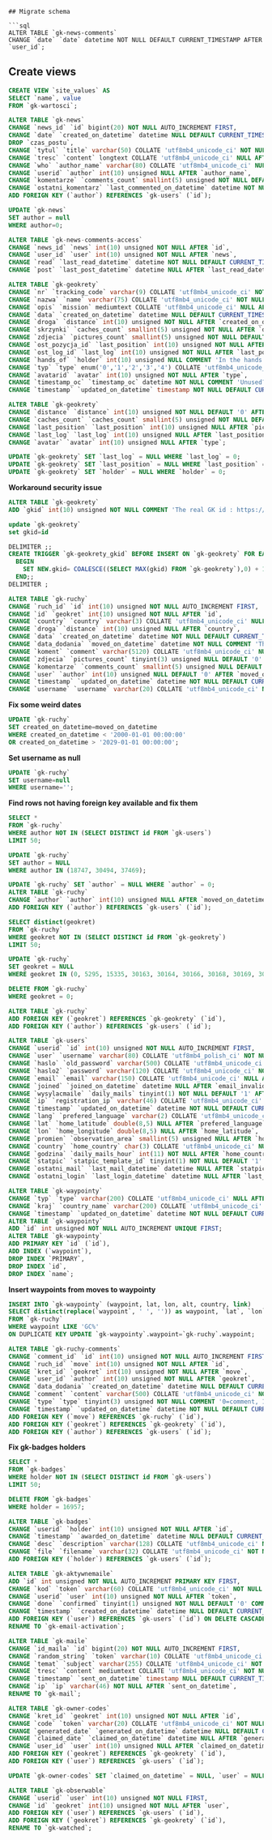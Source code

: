
```
## Migrate schema

```sql
ALTER TABLE `gk-news-comments`
CHANGE `date` `date` datetime NOT NULL DEFAULT CURRENT_TIMESTAMP AFTER `user_id`;
```

## Create views
```sql
CREATE VIEW `site_values` AS
SELECT `name`, value
FROM `gk-wartosci`;
```

```sql
ALTER TABLE `gk-news`
CHANGE `news_id` `id` bigint(20) NOT NULL AUTO_INCREMENT FIRST,
CHANGE `date` `created_on_datetime` datetime NULL DEFAULT CURRENT_TIMESTAMP AFTER `id`,
DROP `czas_postu`,
CHANGE `tytul` `title` varchar(50) COLLATE 'utf8mb4_unicode_ci' NOT NULL AFTER `created_on_datetime`,
CHANGE `tresc` `content` longtext COLLATE 'utf8mb4_unicode_ci' NULL AFTER `title`,
CHANGE `who` `author_name` varchar(80) COLLATE 'utf8mb4_unicode_ci' NULL AFTER `content`,
CHANGE `userid` `author` int(10) unsigned NULL AFTER `author_name`,
CHANGE `komentarze` `comments_count` smallint(5) unsigned NOT NULL DEFAULT '0' AFTER `author`,
CHANGE `ostatni_komentarz` `last_commented_on_datetime` datetime NOT NULL DEFAULT CURRENT_TIMESTAMP AFTER `comments_count`,
ADD FOREIGN KEY (`author`) REFERENCES `gk-users` (`id`);

UPDATE `gk-news`
SET author = null
WHERE author=0;
```


```sql
ALTER TABLE `gk-news-comments-access`
CHANGE `news_id` `news` int(10) unsigned NOT NULL AFTER `id`,
CHANGE `user_id` `user` int(10) unsigned NOT NULL AFTER `news`,
CHANGE `read` `last_read_datetime` datetime NOT NULL DEFAULT CURRENT_TIMESTAMP AFTER `user`,
CHANGE `post` `last_post_datetime` datetime NULL AFTER `last_read_datetime`;
```

```sql
ALTER TABLE `gk-geokrety`
CHANGE `nr` `tracking_code` varchar(9) COLLATE 'utf8mb4_unicode_ci' NOT NULL AFTER `id`,
CHANGE `nazwa` `name` varchar(75) COLLATE 'utf8mb4_unicode_ci' NOT NULL AFTER `tracking_code`,
CHANGE `opis` `mission` mediumtext COLLATE 'utf8mb4_unicode_ci' NULL AFTER `name`,
CHANGE `data` `created_on_datetime` datetime NULL DEFAULT CURRENT_TIMESTAMP AFTER `owner`,
CHANGE `droga` `distance` int(10) unsigned NOT NULL AFTER `created_on_datetime`,
CHANGE `skrzynki` `caches_count` smallint(5) unsigned NOT NULL AFTER `distance`,
CHANGE `zdjecia` `pictures_count` smallint(5) unsigned NOT NULL DEFAULT '0' AFTER `caches_count`,
CHANGE `ost_pozycja_id` `last_position` int(10) unsigned NOT NULL AFTER `pictures_count`,
CHANGE `ost_log_id` `last_log` int(10) unsigned NOT NULL AFTER `last_position`,
CHANGE `hands_of` `holder` int(10) unsigned NULL COMMENT 'In the hands of user' AFTER `loast_log`,
CHANGE `typ` `type` enum('0','1','2','3','4') COLLATE 'utf8mb4_unicode_ci' NOT NULL AFTER `missing`,
CHANGE `avatarid` `avatar` int(10) unsigned NOT NULL AFTER `type`,
CHANGE `timestamp_oc` `timestamp_oc` datetime NOT NULL COMMENT 'Unused?' AFTER `avatar`,
CHANGE `timestamp` `updated_on_datetime` timestamp NOT NULL DEFAULT CURRENT_TIMESTAMP ON UPDATE CURRENT_TIMESTAMP AFTER `timestamp_oc`;

ALTER TABLE `gk-geokrety`
CHANGE `distance` `distance` int(10) unsigned NOT NULL DEFAULT '0' AFTER `created_on_datetime`,
CHANGE `caches_count` `caches_count` smallint(5) unsigned NOT NULL DEFAULT '0' AFTER `distance`,
CHANGE `last_position` `last_position` int(10) unsigned NULL AFTER `pictures_count`,
CHANGE `last_log` `last_log` int(10) unsigned NULL AFTER `last_position`,
CHANGE `avatar` `avatar` int(10) unsigned NULL AFTER `type`;

UPDATE `gk-geokrety` SET `last_log` = NULL WHERE `last_log` = 0;
UPDATE `gk-geokrety` SET `last_position` = NULL WHERE `last_position` = 0;
UPDATE `gk-geokrety` SET `holder` = NULL WHERE `holder` = 0;
```

**Workaround security issue**
```sql
ALTER TABLE `gk-geokrety`
ADD `gkid` int(10) unsigned NOT NULL COMMENT 'The real GK id : https://stackoverflow.com/a/33791018/944936' AFTER `id`;

update `gk-geokrety`
set gkid=id

DELIMITER ;;
CREATE TRIGGER `gk-geokrety_gkid` BEFORE INSERT ON `gk-geokrety` FOR EACH ROW
  BEGIN
    SET NEW.gkid= COALESCE((SELECT MAX(gkid) FROM `gk-geokrety`),0) + 1;
  END;;
DELIMITER ;
```

```sql
ALTER TABLE `gk-ruchy`
CHANGE `ruch_id` `id` int(10) unsigned NOT NULL AUTO_INCREMENT FIRST,
CHANGE `id` `geokret` int(10) unsigned NOT NULL AFTER `id`,
CHANGE `country` `country` varchar(3) COLLATE 'utf8mb4_unicode_ci' NULL COMMENT 'ISO 3166-1 https://fr.wikipedia.org/wiki/ISO_3166-1' AFTER `alt`,
CHANGE `droga` `distance` int(10) unsigned NULL AFTER `country`,
CHANGE `data` `created_on_datetime` datetime NOT NULL DEFAULT CURRENT_TIMESTAMP AFTER `waypoint`,
CHANGE `data_dodania` `moved_on_datetime` datetime NOT NULL COMMENT 'The move as configured by user' AFTER `created_on_datetime`,
CHANGE `koment` `comment` varchar(5120) COLLATE 'utf8mb4_unicode_ci' NULL AFTER `user`,
CHANGE `zdjecia` `pictures_count` tinyint(3) unsigned NULL DEFAULT '0' AFTER `comment`,
CHANGE `komentarze` `comments_count` smallint(5) unsigned NULL DEFAULT '0' AFTER `pictures_count`,
CHANGE `user` `author` int(10) unsigned NULL DEFAULT '0' AFTER `moved_on_datetime`,
CHANGE `timestamp` `updated_on_datetime` datetime NOT NULL DEFAULT CURRENT_TIMESTAMP ON UPDATE CURRENT_TIMESTAMP AFTER `username`,
CHANGE `username` `username` varchar(20) COLLATE 'utf8mb4_unicode_ci' NULL AFTER `logtype`;
```

**Fix some weird dates**
```sql
UPDATE `gk-ruchy`
SET created_on_datetime=moved_on_datetime
WHERE created_on_datetime < '2000-01-01 00:00:00'
OR created_on_datetime > '2029-01-01 00:00:00';
```

**Set username as null**
```sql
UPDATE `gk-ruchy`
SET username=null
WHERE username='';
```

**Find rows not having foreign key available and fix them**
```sql
SELECT *
FROM `gk-ruchy`
WHERE author NOT IN (SELECT DISTINCT id FROM `gk-users`)
LIMIT 50;

UPDATE `gk-ruchy`
SET author = NULL
WHERE author IN (18747, 30494, 37469);

UPDATE `gk-ruchy` SET `author` = NULL WHERE `author` = 0;
ALTER TABLE `gk-ruchy`
CHANGE `author` `author` int(10) unsigned NULL AFTER `moved_on_datetime`,
ADD FOREIGN KEY (`author`) REFERENCES `gk-users` (`id`);

SELECT distinct(geokret)
FROM `gk-ruchy`
WHERE geokret NOT IN (SELECT DISTINCT id FROM `gk-geokrety`)
LIMIT 50;

UPDATE `gk-ruchy`
SET geokret = NULL
WHERE geokret IN (0, 5295, 15335, 30163, 30164, 30166, 30168, 30169, 30170, 65632, 65633, 65634, 65635, 65636, 65637, 65638, 65642);

DELETE FROM `gk-ruchy`
WHERE geokret = 0;

ALTER TABLE `gk-ruchy`
ADD FOREIGN KEY (`geokret`) REFERENCES `gk-geokrety` (`id`),
ADD FOREIGN KEY (`author`) REFERENCES `gk-users` (`id`);
```

```sql
ALTER TABLE `gk-users`
CHANGE `userid` `id` int(10) unsigned NOT NULL AUTO_INCREMENT FIRST,
CHANGE `user` `username` varchar(80) COLLATE 'utf8mb4_polish_ci' NOT NULL AFTER `id`,
CHANGE `haslo` `old_password` varchar(500) COLLATE 'utf8mb4_unicode_ci' NULL COMMENT 'This hash is not used anymore' AFTER `username`,
CHANGE `haslo2` `password` varchar(120) COLLATE 'utf8mb4_unicode_ci' NOT NULL AFTER `old_password`,
CHANGE `email` `email` varchar(150) COLLATE 'utf8mb4_unicode_ci' NULL AFTER `password`,
CHANGE `joined` `joined_on_datetime` datetime NULL AFTER `email_invalid`,
CHANGE `wysylacmaile` `daily_mails` tinyint(1) NOT NULL DEFAULT '1' AFTER `joined_on_datetime`,
CHANGE `ip` `registration_ip` varchar(46) COLLATE 'utf8mb4_unicode_ci' NOT NULL AFTER `daily_mails`,
CHANGE `timestamp` `updated_on_datetime` datetime NOT NULL DEFAULT CURRENT_TIMESTAMP ON UPDATE CURRENT_TIMESTAMP AFTER `registration_ip`,
CHANGE `lang` `prefered_language` varchar(2) COLLATE 'utf8mb4_unicode_ci' NULL AFTER `updated_on_datetime`,
CHANGE `lat` `home_latitude` double(8,5) NULL AFTER `prefered_language`,
CHANGE `lon` `home_longitude` double(8,5) NULL AFTER `home_latitude`,
CHANGE `promien` `observation_area` smallint(5) unsigned NULL AFTER `home_longitude`,
CHANGE `country` `home_country` char(3) COLLATE 'utf8mb4_unicode_ci' NULL AFTER `observation_area`,
CHANGE `godzina` `daily_mails_hour` int(11) NOT NULL AFTER `home_country`,
CHANGE `statpic` `statpic_template_id` tinyint(1) NOT NULL DEFAULT '1' AFTER `daily_mails_hour`,
CHANGE `ostatni_mail` `last_mail_datetime` datetime NULL AFTER `statpic_template_id`,
CHANGE `ostatni_login` `last_login_datetime` datetime NULL AFTER `last_mail_datetime`;
```

```sql
ALTER TABLE `gk-waypointy`
CHANGE `typ` `type` varchar(200) COLLATE 'utf8mb4_unicode_ci' NULL AFTER `owner`,
CHANGE `kraj` `country_name` varchar(200) COLLATE 'utf8mb4_unicode_ci' NULL COMMENT 'full English country name' AFTER `type`,
CHANGE `timestamp` `updated_on_datetime` datetime NOT NULL DEFAULT CURRENT_TIMESTAMP ON UPDATE CURRENT_TIMESTAMP AFTER `status`;
ALTER TABLE `gk-waypointy`
ADD `id` int unsigned NOT NULL AUTO_INCREMENT UNIQUE FIRST;
ALTER TABLE `gk-waypointy`
ADD PRIMARY KEY `id` (`id`),
ADD INDEX (`waypoint`),
DROP INDEX `PRIMARY`,
DROP INDEX `id`,
DROP INDEX `name`;
```

**Insert waypoints from moves to waypointy**
```sql
INSERT INTO `gk-waypointy` (waypoint, lat, lon, alt, country, link)
SELECT distinct(replace(`waypoint`, ' ', '')) as waypoint, `lat`, `lon`, `alt`, `country`, concat('https://www.geocaching.com/geocache/', replace(`waypoint`, ' ', ''))
FROM `gk-ruchy`
WHERE waypoint LIKE 'GC%'
ON DUPLICATE KEY UPDATE `gk-waypointy`.waypoint=`gk-ruchy`.waypoint;
```

```sql
ALTER TABLE `gk-ruchy-comments`
CHANGE `comment_id` `id` int(10) unsigned NOT NULL AUTO_INCREMENT FIRST,
CHANGE `ruch_id` `move` int(10) unsigned NOT NULL AFTER `id`,
CHANGE `kret_id` `geokret` int(10) unsigned NOT NULL AFTER `move`,
CHANGE `user_id` `author` int(10) unsigned NOT NULL AFTER `geokret`,
CHANGE `data_dodania` `created_on_datetime` datetime NULL DEFAULT CURRENT_TIMESTAMP AFTER `author`,
CHANGE `comment` `content` varchar(500) COLLATE 'utf8mb4_unicode_ci' NOT NULL AFTER `created_on_datetime`,
CHANGE `type` `type` tinyint(3) unsigned NOT NULL COMMENT '0=comment, 1=missing' AFTER `content`,
CHANGE `timestamp` `updated_on_datetime` datetime NOT NULL DEFAULT CURRENT_TIMESTAMP ON UPDATE CURRENT_TIMESTAMP AFTER `type`,
ADD FOREIGN KEY (`move`) REFERENCES `gk-ruchy` (`id`),
ADD FOREIGN KEY (`geokret`) REFERENCES `gk-geokrety` (`id`),
ADD FOREIGN KEY (`author`) REFERENCES `gk-users` (`id`);
```


**Fix gk-badges holders**
```sql
SELECT *
FROM `gk-badges`
WHERE holder NOT IN (SELECT DISTINCT id FROM `gk-users`)
LIMIT 50;

DELETE FROM `gk-badges`
WHERE holder = 16957;
```

```sql
ALTER TABLE `gk-badges`
CHANGE `userid` `holder` int(10) unsigned NOT NULL AFTER `id`,
CHANGE `timestamp` `awarded_on_datetime` datetime NULL DEFAULT CURRENT_TIMESTAMP AFTER `user`,
CHANGE `desc` `description` varchar(128) COLLATE 'utf8mb4_unicode_ci' NOT NULL AFTER `awarded_on_datetime`,
CHANGE `file` `filename` varchar(32) COLLATE 'utf8mb4_unicode_ci' NOT NULL AFTER `description`,
ADD FOREIGN KEY (`holder`) REFERENCES `gk-users` (`id`);
```

```sql
ALTER TABLE `gk-aktywnemaile`
ADD `id` int unsigned NOT NULL AUTO_INCREMENT PRIMARY KEY FIRST,
CHANGE `kod` `token` varchar(60) COLLATE 'utf8mb4_unicode_ci' NOT NULL AFTER `id`,
CHANGE `userid` `user` int(10) unsigned NOT NULL AFTER `token`,
CHANGE `done` `confirmed` tinyint(1) unsigned NOT NULL DEFAULT '0' COMMENT '0=unconfirmed 1=confirmed' AFTER `email`,
CHANGE `timestamp` `created_on_datetime` datetime NULL DEFAULT CURRENT_TIMESTAMP AFTER `confirmed`,
ADD FOREIGN KEY (`user`) REFERENCES `gk-users` (`id`) ON DELETE CASCADE,
RENAME TO `gk-email-activation`;
```

```sql
ALTER TABLE `gk-maile`
CHANGE `id_maila` `id` bigint(20) NOT NULL AUTO_INCREMENT FIRST,
CHANGE `random_string` `token` varchar(10) COLLATE 'utf8mb4_unicode_ci' NOT NULL AFTER `id`,
CHANGE `temat` `subject` varchar(255) COLLATE 'utf8mb4_unicode_ci' NOT NULL AFTER `to`,
CHANGE `tresc` `content` mediumtext COLLATE 'utf8mb4_unicode_ci' NOT NULL AFTER `subject`,
CHANGE `timestamp` `sent_on_datetime` timestamp NULL DEFAULT CURRENT_TIMESTAMP ON UPDATE CURRENT_TIMESTAMP AFTER `content`,
CHANGE `ip` `ip` varchar(46) NOT NULL AFTER `sent_on_datetime`,
RENAME TO `gk-mail`;
```

```sql
ALTER TABLE `gk-owner-codes`
CHANGE `kret_id` `geokret` int(10) unsigned NOT NULL AFTER `id`,
CHANGE `code` `token` varchar(20) COLLATE 'utf8mb4_unicode_ci' NOT NULL AFTER `geokret`,
CHANGE `generated_date` `generated_on_datetime` datetime NULL DEFAULT CURRENT_TIMESTAMP AFTER `token`,
CHANGE `claimed_date` `claimed_on_datetime` datetime NULL AFTER `generated_on_datetime`,
CHANGE `user_id` `user` int(10) unsigned NULL AFTER `claimed_on_datetime`,
ADD FOREIGN KEY (`geokret`) REFERENCES `gk-geokrety` (`id`),
ADD FOREIGN KEY (`user`) REFERENCES `gk-users` (`id`);

UPDATE `gk-owner-codes` SET `claimed_on_datetime` = NULL, `user` = NULL WHERE `user` = '0';
```

```sql
ALTER TABLE `gk-obserwable`
CHANGE `userid` `user` int(10) unsigned NOT NULL FIRST,
CHANGE `id` `geokret` int(10) unsigned NOT NULL AFTER `user`,
ADD FOREIGN KEY (`user`) REFERENCES `gk-users` (`id`),
ADD FOREIGN KEY (`geokret`) REFERENCES `gk-geokrety` (`id`),
RENAME TO `gk-watched`;
```





